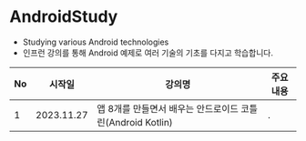 # AndroidStudy
- Studying various Android technologies
- 인프런 강의를 통해 Android 예제로 여러 기술의 기초를 다지고 학습합니다.

|No|시작일|강의명|주요내용|
|---|---|---|---|
|1|2023.11.27|앱 8개를 만들면서 배우는 안드로이드 코틀린(Android Kotlin)|.|
